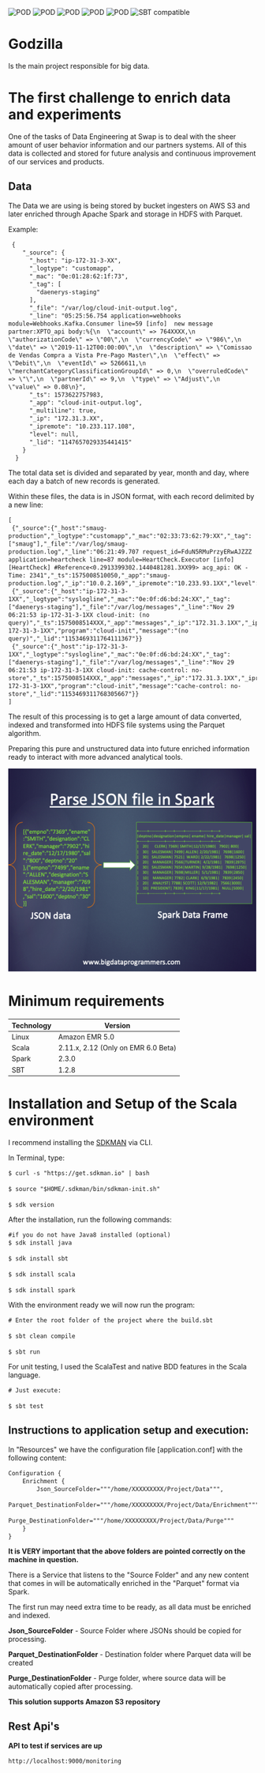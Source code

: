 ![POD](https://img.shields.io/badge/version-v1.0.0-blue.svg)
![POD](https://img.shields.io/badge/language-Scala-black.svg)
![POD](https://img.shields.io/badge/Spark-red.svg)
![POD](https://img.shields.io/badge/Amazon-EMR-orange.svg)
![POD](https://img.shields.io/badge/license-MIT-lightgrey.svg)
![SBT compatible](https://img.shields.io/badge/SBT-compatible-4BC51D.svg?style=flat)

# Godzilla

Is the main project responsible for big data. 

# The first challenge to enrich data and experiments

One of the tasks of Data Engineering at Swap is to deal with the sheer amount of user behavior information and our partners systems.
All of this data is collected and stored for future analysis and continuous improvement of our services and products.

## Data

The Data we are using is being stored by bucket ingesters on AWS S3 and later enriched through Apache Spark and storage in HDFS with Parquet.

Example:
```
 {
    "_source": {
      "_host": "ip-172-31-3-XX",
      "_logtype": "customapp",
      "_mac": "0e:01:28:62:1f:73",
      "_tag": [
        "daenerys-staging"
      ],
      "_file": "/var/log/cloud-init-output.log",
      "_line": "05:25:56.754 application=webhooks module=Webhooks.Kafka.Consumer line=59 [info]  new message partner:XPTO_api body:%{\n  \"account\" => 764XXXX,\n  \"authorizationCode\" => \"00\",\n  \"currencyCode\" => \"986\",\n  \"date\" => \"2019-11-12T00:00:00\",\n  \"description\" => \"Comissao de Vendas Compra a Vista Pre-Pago Master\",\n  \"effect\" => \"Debit\",\n  \"eventId\" => 5266611,\n  \"merchantCategoryClassificationGroupId\" => 0,\n  \"overruledCode\" => \"\",\n  \"partnerId\" => 9,\n  \"type\" => \"Adjust\",\n  \"value\" => 0.08\n}",
      "_ts": 1573622757983,
      "_app": "cloud-init-output.log",
      "_multiline": true,
      "_ip": "172.31.3.XX",
      "_ipremote": "10.233.117.108",
      "level": null,
      "_lid": "1147657029335441415"
    }
  }
```

The total data set is divided and separated by year, month and day, where each day a batch of new records is generated.

Within these files, the data is in JSON format, with each record delimited by a new line:

```
[
 {"_source":{"_host":"smaug-production","_logtype":"customapp","_mac":"02:33:73:62:79:XX","_tag":["smaug"],"_file":"/var/log/smaug-production.log","_line":"06:21:49.707 request_id=FduN5RMuPrzyERwAJZZZ application=heartcheck line=87 module=HeartCheck.Executor [info]  [HeartCheck] #Reference<0.2913399302.1440481281.3XX99> acg_api: OK - Time: 2341","_ts":1575008510050,"_app":"smaug-production.log","_ip":"10.0.2.169","_ipremote":"10.233.93.1XX","level":null,"_lid":"1153469293918777347"}}
 {"_source":{"_host":"ip-172-31-3-1XX","_logtype":"syslogline","_mac":"0e:0f:d6:bd:24:XX","_tag":["daenerys-staging"],"_file":"/var/log/messages","_line":"Nov 29 06:21:53 ip-172-31-3-1XX cloud-init: (no query)","_ts":1575008514XXX,"_app":"messages","_ip":"172.31.3.1XX","_ipremote":"147.75.38.1XX","level":null,"logsource":"ip-172-31-3-1XX","program":"cloud-init","message":"(no query)","_lid":"1153469311764111367"}}
 {"_source":{"_host":"ip-172-31-3-1XX","_logtype":"syslogline","_mac":"0e:0f:d6:bd:24:XX","_tag":["daenerys-staging"],"_file":"/var/log/messages","_line":"Nov 29 06:21:53 ip-172-31-3-1XX cloud-init: cache-control: no-store","_ts":1575008514XXX,"_app":"messages","_ip":"172.31.3.1XX","_ipremote":"147.75.38.1XX","level":null,"logsource":"ip-172-31-3-1XX","program":"cloud-init","message":"cache-control: no-store","_lid":"1153469311768305667"}}
]
```

The result of this processing is to get a large amount of data converted, indexed and transformed into HDFS file systems using the Parquet algorithm.

Preparing this pure and unstructured data into future enriched information ready to interact with more advanced analytical tools.

![Drag Racing](header.png)

# Minimum requirements

Technology | Version
------- | --------
Linux | Amazon EMR 5.0
Scala | 2.11.x, 2.12 (Only on EMR 6.0 Beta)
Spark | 2.3.0
SBT   | 1.2.8

# Installation and Setup of the Scala environment 

I recommend installing the [SDKMAN](https://sdkman.io/) via CLI.

In Terminal, type:

```
$ curl -s "https://get.sdkman.io" | bash

$ source "$HOME/.sdkman/bin/sdkman-init.sh"

$ sdk version
```

After the installation, run the following commands:

```
#if you do not have Java8 installed (optional)
$ sdk install java

$ sdk install sbt

$ sdk install scala

$ sdk install spark
```

With the environment ready we will now run the program:

```
# Enter the root folder of the project where the build.sbt

$ sbt clean compile

$ sbt run
```

For unit testing, I used the ScalaTest and native BDD features in the Scala language. 

```
# Just execute:

$ sbt test
```

## Instructions to application setup and execution:

In "Resources" we have the configuration file [application.conf] with the following content:

```
Configuration {
    Enrichment {
        Json_SourceFolder="""/home/XXXXXXXXX/Project/Data""",
        Parquet_DestinationFolder="""/home/XXXXXXXXX/Project/Data/Enrichment"""
        Purge_DestinationFolder="""/home/XXXXXXXXX/Project/Data/Purge"""
    }
}
```  

**It is VERY important that the above folders are pointed correctly on the machine in question.**

There is a Service that listens to the "Source Folder" and any new content that comes in will be automatically enriched in the "Parquet" format via Spark.

The first run may need extra time to be ready, as all data must be enriched and indexed. 

**Json_SourceFolder** - Source Folder where JSONs should be copied for processing.

**Parquet_DestinationFolder** - Destination folder where Parquet data will be created

**Purge_DestinationFolder** - Purge folder, where source data will be automatically copied after processing.

**This solution supports Amazon S3 repository**

## Rest Api's

**API to test if services are up**
```
http://localhost:9000/monitoring
```

